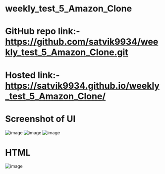 # weekly_test_5_Amazon_Clone
# GitHub repo link:-https://github.com/satvik9934/weekly_test_5_Amazon_Clone.git
# Hosted link:-https://satvik9934.github.io/weekly_test_5_Amazon_Clone/
# Screenshot of UI
![image](https://github.com/satvik9934/weekly_test_5_Amazon_Clone/assets/87279121/184c6718-2c84-4ae6-9f71-b18553705521)
![image](https://github.com/satvik9934/weekly_test_5_Amazon_Clone/assets/87279121/957dd009-8ddb-429d-9ebc-5bfe9e2b3451)
![image](https://github.com/satvik9934/weekly_test_5_Amazon_Clone/assets/87279121/0a036824-5f2b-4e2f-b169-1c5e1234d708)

# HTML
![image](https://github.com/satvik9934/weekly_test_5_Amazon_Clone/assets/87279121/44eb9b25-db0d-45fa-95c2-c966e8b9453f)
